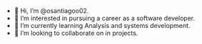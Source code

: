 - 👋 Hi, I’m @osantiagoo02.
- 👀 I’m interested in pursuing a career as a software developer.
- 🌱 I’m currently learning Analysis and systems development.
- 💞️ I’m looking to collaborate on in projects.
